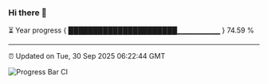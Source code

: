 ### Hi there 👋

⏳ Year progress { ██████████████████████▁▁▁▁▁▁▁▁ } 74.59 %

---

⏰ Updated on Tue, 30 Sep 2025 06:22:44 GMT

![Progress Bar CI](https://github.com/liununu/liununu/workflows/Progress%20Bar%20CI/badge.svg)

